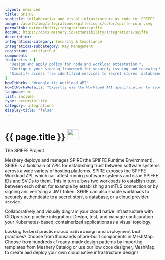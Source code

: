 ```yaml
---
layout: enhanced
title: SPIFFE
subtitle: Collaborative and visual infrastructure as code for SPIFFE
image: /assets/img/integrations/spiffe/icons/color/spiffe-color.svg
permalink: extensibility/integrations/spiffe
docURL: https://docs.meshery.io/extensibility/integrations/spiffe
description: 
integrations-category: Security & Compliance
integrations-subcategory: Key Management
registrant: artifacthub
components: 
featureList: [
  "Design and apply policy for node and workload attestation.",
  "Configure your signing framework for securely issuing and renewing SVIDs.",
  "Simplify access from identified services to secret stores, databases, services meshes and cloud provider services."
]
howItWorks: "Wrangle the Workload API"
howItWorksDetails: "Expertly use the Workload API specification to issue and retrieve SVIDs."
language: en
list: include
type: extensibility
category: integrations
display-title: "false"
---
```

<h1>{{ page.title }} <img src="{{ page.image }}" style="width: 35px; height: 35px;" /></h1>

<p>
The SPIFFE Project
</p>
<p>
    Meshery deploys and manages SPIRE (the SPIFFE Runtime Environment). SPIRE is a toolchain of APIs for establishing trust between software systems across a wide variety of hosting platforms. SPIRE exposes the SPIFFE Workload API, which can attest running software systems and issue SPIFFE IDs and SVIDs to them. This in turn allows two workloads to establish trust between each other, for example by establishing an mTLS connection or by signing and verifying a JWT token. SPIRE can also enable workloads to securely authenticate to a secret store, a database, or a cloud provider service.
</p>
<p>
    Collaboratively and visually diagram your cloud native infrastructure with GitOps-style pipeline integration. Design, test, and manage configuration your Kubernetes-based, containerized applications as a visual topology.
</p>
<p>
    Looking for best practice cloud native design and deployment best practices? Choose from thousands of pre-built components in MeshMap. Choose from hundreds of ready-made design patterns by importing templates from Meshery Catalog or use our low code designer, MeshMap, to create and deploy your own cloud native infrastructure designs.
</p>
